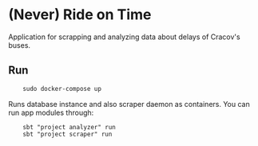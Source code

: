 # (Never) Ride on Time

Application for scrapping and analyzing data about delays of Cracov's buses.

## Run
```dockerfile
    sudo docker-compose up
```
Runs database instance and also scraper daemon as containers. You can run app modules through:
```sbtshell
    sbt "project analyzer" run
    sbt "project scraper" run
``` 
